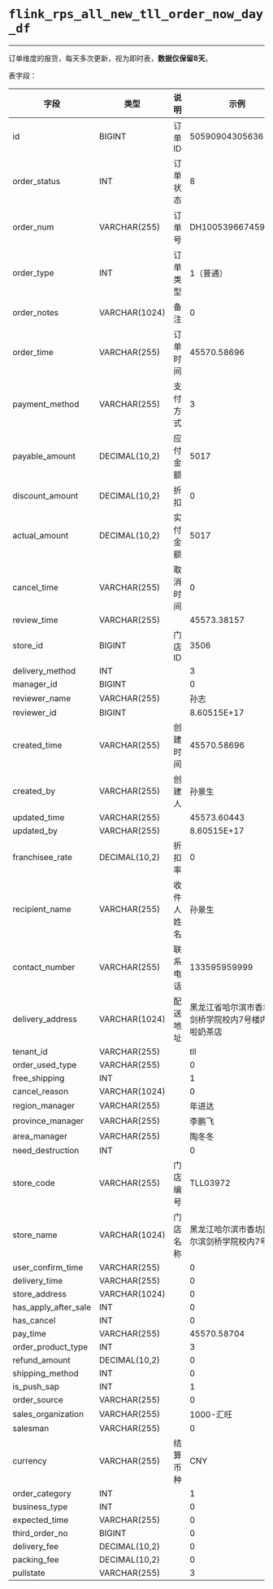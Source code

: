 # `flink_rps_all_new_tll_order_now_day_df`

---

订单维度的报货，每天多次更新，视为即时表，**数据仅保留8天**。

表字段：

| 字段                 | 类型          | 说明       | 示例                                                  |
| -------------------- | ------------- | ---------- | ----------------------------------------------------- |
| id                   | BIGINT        | 订单ID     | 505909043056361472                                    |
| order_status         | INT           | 订单状态   | 8                                                     |
| order_num            | VARCHAR(255)  | 订单号     | DH100539667459                                        |
| order_type           | INT           | 订单类型   | 1（普通）                                             |
| order_notes          | VARCHAR(1024) | 备注       | 0                                                     |
| order_time           | VARCHAR(255)  | 订单时间   | 45570.58696                                           |
| payment_method       | VARCHAR(255)  | 支付方式   | 3                                                     |
| payable_amount       | DECIMAL(10,2) | 应付金额   | 5017                                                  |
| discount_amount      | DECIMAL(10,2) | 折扣       | 0                                                     |
| actual_amount        | DECIMAL(10,2) | 实付金额   | 5017                                                  |
| cancel_time          | VARCHAR(255)  | 取消时间   | 0                                                     |
| review_time          | VARCHAR(255)  |            | 45573.38157                                           |
| store_id             | BIGINT        | 门店ID     | 3506                                                  |
| delivery_method      | INT           |            | 3                                                     |
| manager_id           | BIGINT        |            | 0                                                     |
| reviewer_name        | VARCHAR(255)  |            | 孙志                                                  |
| reviewer_id          | BIGINT        |            | 8.60515E+17                                           |
| created_time         | VARCHAR(255)  | 创建时间   | 45570.58696                                           |
| created_by           | VARCHAR(255)  | 创建人     | 孙景生                                                |
| updated_time         | VARCHAR(255)  |            | 45573.60443                                           |
| updated_by           | VARCHAR(255)  |            | 8.60515E+17                                           |
| franchisee_rate      | DECIMAL(10,2) | 折扣率     | 0                                                     |
| recipient_name       | VARCHAR(255)  | 收件人姓名 | 孙景生                                                |
| contact_number       | VARCHAR(255)  | 联系电话   | 133595959999                                          |
| delivery_address     | VARCHAR(1024) | 配送地址   | 黑龙江省哈尔滨市香坊区剑桥学院校内7号楼内甜啦啦奶茶店 |
| tenant_id            | VARCHAR(255)  |            | tll                                                   |
| order_used_type      | VARCHAR(255)  |            | 0                                                     |
| free_shipping        | INT           |            | 1                                                     |
| cancel_reason        | VARCHAR(1024) |            | 0                                                     |
| region_manager       | VARCHAR(255)  |            | 年进达                                                |
| province_manager     | VARCHAR(255)  |            | 李鹏飞                                                |
| area_manager         | VARCHAR(255)  |            | 陶冬冬                                                |
| need_destruction     | INT           |            | 0                                                     |
| store_code           | VARCHAR(255)  | 门店编号   | TLL03972                                              |
| store_name           | VARCHAR(1024) | 门店名称   | 黑龙江哈尔滨市香坊区哈尔滨剑桥学院校内7号楼           |
| user_confirm_time    | VARCHAR(255)  |            | 0                                                     |
| delivery_time        | VARCHAR(255)  |            | 0                                                     |
| store_address        | VARCHAR(1024) |            | 0                                                     |
| has_apply_after_sale | INT           |            | 0                                                     |
| has_cancel           | INT           |            | 0                                                     |
| pay_time             | VARCHAR(255)  |            | 45570.58704                                           |
| order_product_type   | INT           |            | 3                                                     |
| refund_amount        | DECIMAL(10,2) |            | 0                                                     |
| shipping_method      | INT           |            | 0                                                     |
| is_push_sap          | INT           |            | 1                                                     |
| order_source         | VARCHAR(255)  |            | 0                                                     |
| sales_organization   | VARCHAR(255)  |            | 1000-汇旺                                             |
| salesman             | VARCHAR(255)  |            | 0                                                     |
| currency             | VARCHAR(255)  | 结算币种   | CNY                                                   |
| order_category       | INT           |            | 1                                                     |
| business_type        | INT           |            | 0                                                     |
| expected_time        | VARCHAR(255)  |            | 0                                                     |
| third_order_no       | BIGINT        |            | 0                                                     |
| delivery_fee         | DECIMAL(10,2) |            | 0                                                     |
| packing_fee          | DECIMAL(10,2) |            | 0                                                     |
| pullstate            | VARCHAR(255)  |            | 3                                                     |

